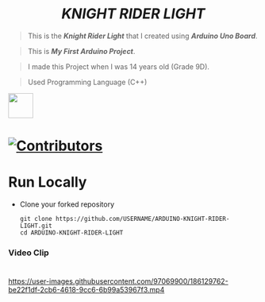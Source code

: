 # <div align="center"><b><i>KNIGHT RIDER LIGHT</i></b></div>

> This is the <b><i>Knight Rider Light</i></b> that I created using <b><i>Arduino Uno Board</i></b>.

> This is <b><i>My First Arduino Project</i></b>.

> I made this Project when I was 14 years old (Grade 9D).

> Used Programming Language (C++) 

<a href="https://www.w3schools.com/c++/"><img src="https://img.icons8.com/color/344/c-plus-plus-logo.png" height="50px"><a>
    

# [![Contributors](https://img.shields.io/badge/Contributors-1-lawngreen.svg?style=flat-square)](#contributors-)


#
# Run Locally

- Clone your forked repository
    
    ```
    git clone https://github.com/USERNAME/ARDUINO-KNIGHT-RIDER-LIGHT.git
    cd ARDUINO-KNIGHT-RIDER-LIGHT
    ```



### Video Clip
#    
https://user-images.githubusercontent.com/97069900/186129762-be22f1df-2cb6-4618-9cc6-6b99a53967f3.mp4

